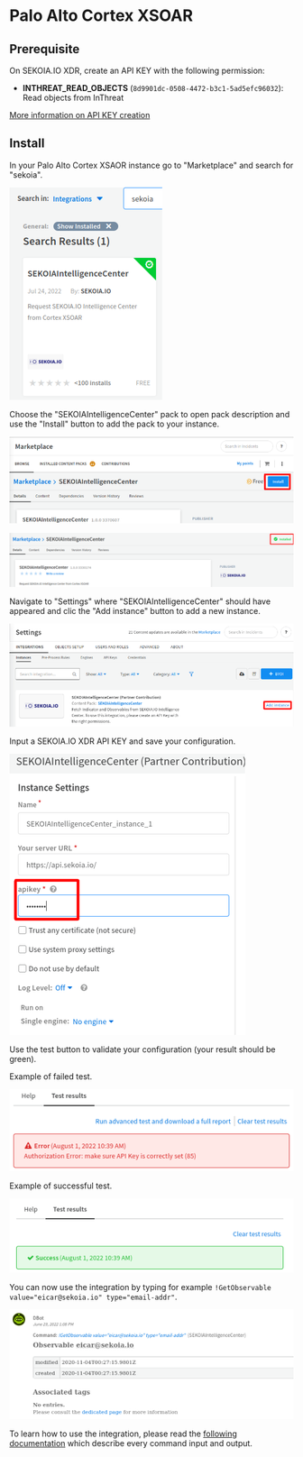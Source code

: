 # Palo Alto Cortex XSOAR


## Prerequisite

On SEKOIA.IO XDR, create an API KEY with the following permission:
- **INTHREAT_READ_OBJECTS** (`8d9901dc-0508-4472-b3c1-5ad5efc96032`): Read objects from InThreat

[More information on API KEY creation](./docs/getting_started/generate_api_keys.md)

## Install

In your Palo Alto Cortex XSAOR instance go to "Marketplace" and search for "sekoia".

![!View of SEKOIA.IO CTI integration in PaloAlto Marketplace](paloalto_xsoar_images/marketplace.png)

Choose the "SEKOIAIntelligenceCenter" pack to open pack description and use the "Install" button to add the pack to your instance.

![!Installation of SEKOIA.IO CTI integration](paloalto_xsoar_images/installation.png)

![!Installed SEKOIA.IO CTI integration](paloalto_xsoar_images/installed.png)

Navigate to "Settings" where "SEKOIAIntelligenceCenter" should have appeared and clic the "Add instance" button to add a new instance.

![!Add a new instance of the integratino](paloalto_xsoar_images/add_instance.png)

Input a SEKOIA.IO XDR API KEY and save your configuration.

![!Configure instance API KEY](paloalto_xsoar_images/configure_apikey.png)

Use the test button to validate your configuration (your result should be green).

Example of failed test.

![!Test configuration, example of failed test](paloalto_xsoar_images/test_failed.png)

Example of successful test.

![!Test configuration, example of sucessfull test](paloalto_xsoar_images/test_ok.png)

You can now use the integration by typing for example `!GetObservable value="eicar@sekoia.io" type="email-addr"`.

![!Example of usage](paloalto_xsoar_images/usage.png)

To learn how to use the integration, please read the [following documentation](https://xsoar.pan.dev/docs/reference/integrations/sekoia-intelligence-center#commands) which describe every command input and output. 